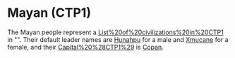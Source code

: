 # Mayan (CTP1)

The Mayan people represent a [List%20of%20civilizations%20in%20CTP1](civilization) in "". Their default leader names are [Hunahpu](Hunahpu) for a male and [Xmucane](Xmucane) for a female, and their [Capital%20%28CTP1%29](capital) is [Copan](Copan).